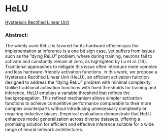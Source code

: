 # HeLU
[Hysteresis Rectified Linear Unit](https://arxiv.org/abs/2411.10573)

### Abstract:
The widely used ReLU is favored for its hardware efficiencyas the implementation at inference is a one bit sign case, yet suffers from
issues such as the “dying ReLU” problem, where during training, neurons fail
to activate and constantly remain at zero, as highlighted by Lu et al. [16]. Traditional approaches to mitigate this issue often introduce more complex and less
hardware-friendly activation functions. In this work, we propose a Hysteresis
Rectified Linear Unit (HeLU), an efficient activation function designed to address
the “dying ReLU” problem with minimal complexity. Unlike traditional activation
functions with fixed thresholds for training and inference, HeLU employs a variable
threshold that refines the backpropagation. This refined mechanism allows simpler
activation functions to achieve competitive performance comparable to their more
complex counterparts without introducing unnecessary complexity or requiring
inductive biases. Empirical evaluations demonstrate that HeLU enhances model
generalization across diverse datasets, offering a promising solution for efficient
and effective inference suitable for a wide range of neural network architectures.
